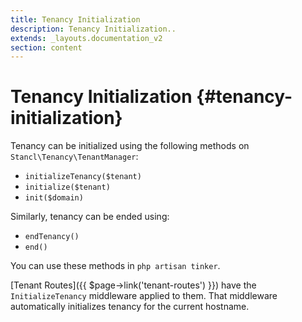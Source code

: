 ```yaml
---
title: Tenancy Initialization
description: Tenancy Initialization..
extends: _layouts.documentation_v2
section: content
---
```


# Tenancy Initialization {#tenancy-initialization}

Tenancy can be initialized using the following methods on `Stancl\Tenancy\TenantManager`:
- `initializeTenancy($tenant)`
- `initialize($tenant)`
- `init($domain)`

Similarly, tenancy can be ended using:
- `endTenancy()`
- `end()`

You can use these methods in `php artisan tinker`.

[Tenant Routes]({{ $page->link('tenant-routes') }}) have the `InitializeTenancy` middleware applied to them. That middleware automatically initializes tenancy for the current hostname.
